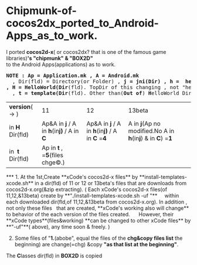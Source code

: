 Chipmunk-of-cocos2dx_ported_to_Android-Apps_as_to_work.
=============================
I ported **cocos2d-x**( or cocos2dx? that is one of the famous game libraries)**'s "chipmunk" & "BOX2D"**  
to the Android Apps(applications) as  to work.  
<pre><b>NOTE : Ap = Application.mk , A = Android.mk</b>
&nbsp; , Dir(fld) = Directory(or Folder) , <b>j = jni(Dir) , h =  helloworld(Dir) , C = Classes(Dir)
, H = HelloWorld(Dir</b>(fld). TopDir of this changing , not "helloworld(Dir)" abobe. <b>)</b>
&nbsp; , <b>t = template(Dir</b>(fld). Other than(<b>Out of</b>) <b>H</b>elloWorld Dir(fld). <b>)</b>
</pre>
<table><tr>
<td><b>version</b>( → )</td>
<td>11</td><td>12</td>
<td>13beta</td></tr>
<tr>
<td>in <b>H</b> Dir(fld)</td>
<td>Ap&A in <b>j</b> / A in <b>h</b>(in<b>j)</b> / A in <b>C</b></td>
<td>Ap&A in <b>j</b> / A in <b>h</b>(in<b>j)</b> / A in <b>C</b> =<b>4</b></td>
<td>A in <b>j</b>(Ap no modified.No A in <b>h</b>(in<b>j</b>) & in <b>C</b>)</b> =<b>1</b></td></tr>
<tr>
<td>in <b>&nbsp;t</b> Dir(fld)</td>
<td>Ap in <b>t</b> , =<b>5</b>(files chge&copy.)</td>
<td></td>
<td></td>
</tr></table>
***
1. At the 1st,Create **xCode's cocos2d-x files** by **install-templates-xcode.sh** in a dir(fld) of 11 or 12 or 13beta's files  
that are downloads from cocos2d-x.org(&zip extracting).  
( Each xCode's cocos2d-x files(of 11,12,&13beta) create by **"./install-templates-xcode.sh -uf "**  
&nbsp;&nbsp;&nbsp; within each downloaded dir(fld,of 11,12,&13beta from cocos2d-x.org). In addition , not only these files  
&nbsp;&nbsp;that are created, **xCode's working also will change** to behavior of the each version of the files created.  
&nbsp;&nbsp; &nbsp; However, their **xCode types**(files&working) **can be changed to other xCode files** by **"-uf"**( above),  any time soon & freely. )
  
2. Some files of "**1.**(abobe", equal the files of the **chg&copy files list** the beginning) are change(=chg) &copy **"as that list at the beginning"**.
  
The **C**lasses dir(fld) in **BOX2D** is copied 